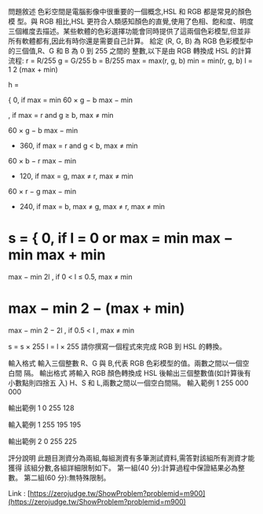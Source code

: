 問題敘述
色彩空間是電腦影像中很重要的一個概念,HSL 和 RGB 都是常見的顏色模
型。與 RGB 相比,HSL 更符合人類感知顏色的直覺,使用了色相、飽和度、明度
三個維度去描述。某些軟體的色彩選擇功能會同時提供了這兩個色彩模型,但並非
所有軟體都有,因此有時你還是需要自己計算。
給定 (R, G, B) 為 RGB 色彩模型中的三個值,R、G 和 B 為 0 到 255 之間的
整數,以下是由 RGB 轉換成 HSL 的計算流程:
r = R/255
g = G/255
b = B/255
max = max(r, g, b)
min = min(r, g, b)
l =
1
2
(max + min)

h =

{
0, if max = min
60 ×
g − b
max − min

, if max = r and g ≥ b, max ≠ min

60 ×
g − b
max − min

+ 360, if max = r and g < b, max ≠ min

60 ×
b − r
max − min

+ 120, if max = g, max ≠ r, max ≠ min

60 ×
r − g
max − min

+ 240, if max = b, max ≠ g, max ≠ r, max ≠ min

s =
{
0, if l = 0 or max = min
max − min
max + min
=
max − min
2l
, if 0 < l ≤ 0.5, max ≠ min

max − min
2 − (max + min)
=
max − min
2 − 2l
, if 0.5 < l , max ≠ min

s = s × 255
l = l × 255
請你撰寫一個程式來完成 RGB 到 HSL 的轉換。

輸入格式
輸入三個整數 R、G 與 B,代表 RGB 色彩模型的值。兩數之間以一個空白間
隔。
輸出格式
將輸入 RGB 顏色轉換成 HSL 後輸出三個整數值(如計算後有小數點則四捨五
入) H、S 和 L,兩數之間以一個空白間隔。
輸入範例 1
255 000 000

輸出範例 1
0 255 128

輸入範例 1
255 195 195

輸出範例 2
0 255 225

評分說明
此題目測資分為兩組,每組測資有多筆測試資料,需答對該組所有測資才能獲得
該組分數,各組詳細限制如下。
第一組(40 分):計算過程中保證結果必為整數。
第二組(60 分):無特殊限制。

Link : [https://zerojudge.tw/ShowProblem?problemid=m900](https://zerojudge.tw/ShowProblem?problemid=m900)